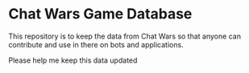 # Chat Wars Game Database

This repository is to keep the data from Chat Wars so that anyone can contribute and use in there on bots and applications.

Please help me keep this data updated
